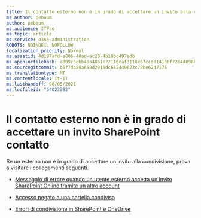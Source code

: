 ```yaml
---
title: Il contatto esterno non è in grado di accettare un invito alla condivisione
ms.author: pebaum
author: pebaum
ms.audience: ITPro
ms.topic: article
ms.service: o365-administration
ROBOTS: NOINDEX, NOFOLLOW
localization_priority: Normal
ms.assetid: 4d197afd-e806-40ad-ac20-4b10bc497edb
ms.openlocfilehash: c809c5ebb40a48a1c22116caf3118c67ccdd1416bf7284409886ed0c96250410
ms.sourcegitcommit: b5f7da89a650d2915dc652449623c78be6247175
ms.translationtype: MT
ms.contentlocale: it-IT
ms.lasthandoff: 08/05/2021
ms.locfileid: "54023382"
---
```

# <a name="external-contact-is-unable-to-accept-a-sharepoint-invitation"></a>Il contatto esterno non è in grado di accettare un invito SharePoint contatto

Se un esterno non è in grado di accettare un invito alla condivisione, prova a visitare i collegamenti seguenti.

- [Messaggio di errore quando un utente esterno accetta un invito SharePoint Online tramite un altro account](https://docs.microsoft.com/sharepoint/support/sharing-and-permissions/error-when-external-user-accepts-an-invitation-by-using-another-account)

- [Accesso negato a una cartella condivisa](https://docs.microsoft.com/sharepoint/support/sharing-and-permissions/cannot-access-shared-folder)

- [Errori di condivisione in SharePoint e OneDrive](https://docs.microsoft.com/sharepoint/sharepoint-onedrive-error-message)

